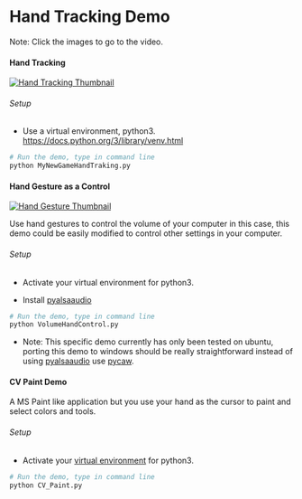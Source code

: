 # Hand Tracking Demo

Note: Click the images to go to the video.

#### Hand Tracking

[![Hand Tracking Thumbnail](https://img.youtube.com/vi/LAQ-O3kCK8c/0.jpg)](https://www.youtube.com/watch?v=LAQ-O3kCK8c)

###### Setup
* Use a virtual environment, python3.
  https://docs.python.org/3/library/venv.html

``` bash
# Run the demo, type in command line
python MyNewGameHandTraking.py
```

#### Hand Gesture as a Control

[![Hand Gesture Thumbnail](https://img.youtube.com/vi/P3x2iqfM-tU/0.jpg)](https://www.youtube.com/watch?v=P3x2iqfM-tU)

Use hand gestures to control the volume of your
computer in this case, this demo could be
easily modified to control other settings in
your computer.

###### Setup
* Activate your virtual environment for python3.

* Install [pyalsaaudio](https://github.com/larsimmisch/pyalsaaudio)

``` bash
# Run the demo, type in command line
python VolumeHandControl.py
```

* Note: This specific demo currently has only been
tested on ubuntu, porting this demo to windows
should be really straightforward instead of using
[pyalsaaudio](https://github.com/larsimmisch/pyalsaaudio) use [pycaw](https://github.com/AndreMiras/pycaw).

#### CV Paint Demo

A MS Paint like application but you use your hand
as the cursor to paint and select colors and tools.

###### Setup
* Activate your [virtual environment](https://docs.python.org/3/library/venv.html) for python3.

``` bash
# Run the demo, type in command line
python CV_Paint.py
```
